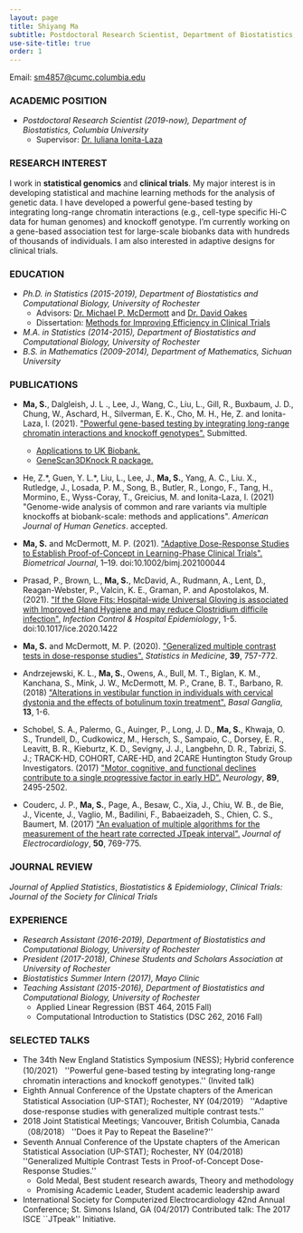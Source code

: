 ```yaml
---
layout: page
title: Shiyang Ma
subtitle: Postdoctoral Research Scientist, Department of Biostatistics, Columbia University
use-site-title: true
order: 1
---
```

Email: sm4857@cumc.columbia.edu


### ACADEMIC POSITION

   - _Postdoctoral Research Scientist (2019-now), Department of Biostatistics, Columbia University_   
       - Supervisor: [Dr. Iuliana Ionita-Laza](http://www.columbia.edu/~ii2135/)  
       
       
### RESEARCH  INTEREST

I work in **statistical genomics** and **clinical trials**. My major interest is in developing statistical and machine learning methods for the analysis of genetic data. I have developed a powerful gene-based testing by integrating long-range chromatin interactions (e.g., cell-type specific Hi-C data for human genomes) and knockoff genotype. I’m currently working on a gene-based association test for large-scale biobanks data with hundreds of thousands of individuals. I am also interested in adaptive designs for clinical trials.


### EDUCATION

   - _Ph.D. in Statistics (2015-2019), Department of Biostatistics and Computational Biology, University of Rochester_  
       - Advisors: [Dr. Michael P. McDermott](https://www.urmc.rochester.edu/biostat/people/faculty/mcdermott.aspx) and [Dr. David Oakes](https://www.urmc.rochester.edu/biostat/people/faculty/oakes.aspx)       
       - Dissertation: [Methods for Improving Efficiency in Clinical Trials](https://search.proquest.com/docview/2335218128?pq-origsite=gscholar&fromopenview=true)     
   - _M.A. in Statistics (2014-2015), Department of Biostatistics and Computational Biology, University of Rochester_
   - _B.S. in Mathematics (2009-2014), Department of Mathematics, Sichuan University_


### PUBLICATIONS

- **Ma, S.**, Dalgleish, J. L ., Lee, J., Wang, C., Liu, L., Gill, R., Buxbaum, J. D., Chung, W., Aschard, H., Silverman, E. K., Cho, M. H., He, Z. and Ionita-Laza, I. (2021). ["Powerful gene-based testing by integrating long-range chromatin interactions and knockoff genotypes".](https://www.medrxiv.org/content/10.1101/2021.07.14.21260405v1) Submitted.
   - [Applications to UK Biobank.](http://www.funlda.com/gs3d) 
   - [GeneScan3DKnock R package.](https://github.com/Iuliana-Ionita-Laza/GeneScan3DKnock)

- He, Z.\*, Guen, Y. L.\*, Liu, L., Lee, J., **Ma, S.**, Yang, A. C.,  Liu. X., Rutledge, J., Losada, P. M., Song, B., Butler, R., Longo, F., Tang, H., Mormino, E., Wyss-Coray, T., Greicius, M. and Ionita-Laza, I. (2021) "Genome-wide analysis of common and rare variants via multiple knockoffs at biobank-scale: methods and applications". _American Journal of Human Genetics_. accepted.

- **Ma, S.** and McDermott, M. P. (2021). ["Adaptive Dose-Response Studies to Establish Proof-of-Concept in Learning-Phase Clinical Trials".](https://doi.org/10.1002/bimj.202100044) _Biometrical Journal_, 1–19. doi:10.1002/bimj.202100044

- Prasad, P., Brown, L., **Ma, S.**, McDavid, A., Rudmann, A., Lent, D., Reagan-Webster, P., Valcin, K. E., Graman, P. and Apostolakos, M. (2021). ["If the Glove Fits: Hospital-wide Universal Gloving is associated with Improved Hand Hygiene and may reduce Clostridium difficile infection".](https://pubmed.ncbi.nlm.nih.gov/33888164/) _Infection Control & Hospital Epidemiology_, 1-5. doi:10.1017/ice.2020.1422

- **Ma, S.** and McDermott, M. P. (2020). ["Generalized multiple contrast tests in dose-response studies".](https://doi.org/10.1002/sim.8444) _Statistics in Medicine_, **39**, 757-772.

- Andrzejewski, K. L., **Ma, S.**, Owens, A., Bull, M. T., Biglan, K. M., Kanchana, S., Mink, J. W., McDermott, M. P., Crane, B. T., Barbano, R. (2018) ["Alterations in vestibular function in individuals with cervical dystonia and the effects of botulinum toxin treatment".](https://doi.org/10.1016/j.baga.2018.05.001) _Basal Ganglia_, **13**, 1-6.

- Schobel, S. A., Palermo, G., Auinger, P., Long, J. D., **Ma, S.**, Khwaja, O. S., Trundell, D., Cudkowicz, M., Hersch, S., Sampaio, C., Dorsey, E. R., Leavitt, B. R., Kieburtz, K. D., Sevigny, J. J., Langbehn, D. R., Tabrizi, S. J.; TRACK-HD, COHORT, CARE-HD, and 2CARE Huntington Study Group Investigators. (2017) ["Motor, cognitive, and functional declines contribute to a single progressive factor in early HD".](https://doi.org/10.1212/WNL.0000000000004743) _Neurology_, **89**, 2495-2502.

- Couderc, J. P., **Ma, S.**, Page, A., Besaw, C., Xia, J., Chiu, W. B., de Bie, J., Vicente, J., Vaglio, M., Badilini, F., Babaeizadeh, S., Chien, C. S., Baumert, M. (2017) ["An evaluation of multiple algorithms for the measurement of the heart rate corrected JTpeak interval".](https://doi.org/10.1016/j.jelectrocard.2017.08.025) _Journal of Electrocardiology_, **50**, 769-775.


### JOURNAL REVIEW

_Journal of Applied Statistics_, _Biostatistics & Epidemiology_, _Clinical Trials: Journal of the Society for Clinical Trials_


### EXPERIENCE

  - _Research Assistant (2016-2019), Department of Biostatistics and Computational Biology, University of Rochester_
  - _President (2017-2018), Chinese Students and Scholars Association at University of Rochester_ 
  - _Biostatistics Summer Intern (2017), Mayo Clinic_  
  - _Teaching Assistant (2015-2016), Department of Biostatistics and Computational Biology, University of Rochester_
       - Applied Linear Regression (BST 464, 2015 Fall)
       - Computational Introduction to Statistics (DSC 262, 2016 Fall)


### SELECTED TALKS

- The 34th New England Statistics Symposium (NESS); Hybrid conference (10/2021）
''Powerful gene-based testing by integrating long-range chromatin interactions and knockoff genotypes.'' (Invited talk)
- Eighth Annual Conference of the Upstate chapters of the American Statistical Association (UP-STAT); Rochester, NY (04/2019）
''Adaptive dose-response studies with generalized multiple contrast tests.''
- 2018 Joint Statistical Meetings; Vancouver, British Columbia, Canada（08/2018）
''Does it Pay to Repeat the Baseline?''
- Seventh Annual Conference of the Upstate chapters of the American Statistical Association (UP-STAT); Rochester, NY (04/2018)
''Generalized Multiple Contrast Tests in Proof-of-Concept Dose-Response Studies.''
     - Gold Medal, Best student research awards, Theory and methodology
     - Promising Academic Leader, Student academic leadership award
- International Society for Computerized Electrocardiology 42nd Annual Conference; St. Simons Island, GA (04/2017) 
Contributed talk: The 2017 ISCE ``JTpeak'' Initiative.    
